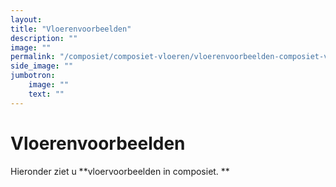 ```yaml
---
layout: 
title: "Vloerenvoorbeelden"
description: ""
image: ""
permalink: "/composiet/composiet-vloeren/vloerenvoorbeelden-composiet-vloeren/"
side_image: ""
jumbotron:
    image: ""
    text: ""
---
```

# Vloerenvoorbeelden

Hieronder ziet u **vloervoorbeelden in composiet. **